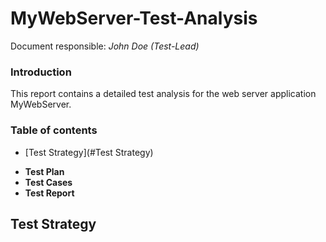 # MyWebServer-Test-Analysis
Document responsible: _John Doe (Test-Lead)_

### Introduction

This report contains a detailed test analysis for the web server application MyWebServer.


###  Table of contents
* [Test Strategy](#Test Strategy)
- **Test Plan**
- **Test Cases**
- **Test Report**

## Test Strategy

